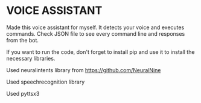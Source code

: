 # VOICE ASSISTANT
Made this voice assistant for myself. It detects your voice and executes commands.
Check JSON file to see every command line and responses from the bot.

If you want to run the code, don't forget to install pip and use it to install the necessary libraries.

Used neuralintents library from https://github.com/NeuralNine

Used speechrecognition library

Used pyttsx3
